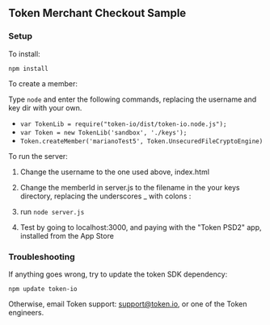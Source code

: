 ## Token Merchant Checkout Sample

### Setup

To install:

`npm install`

To create a member:

Type `node` and enter the following commands, replacing the username and key dir with your own.

* `var TokenLib = require("token-io/dist/token-io.node.js");`
* `var Token = new TokenLib('sandbox', './keys');`
* `Token.createMember('marianoTest5', Token.UnsecuredFileCryptoEngine)`

To run the server:

1. Change the username to the one used above, index.html

2. Change the memberId in server.js to the filename in the your keys directory, replacing the underscores _ with colons :

3. run `node server.js`

4. Test by going to localhost:3000, and paying with the "Token PSD2" app, installed from the App Store

### Troubleshooting

If anything goes wrong, try to update the token SDK dependency:

`npm update token-io`

Otherwise, email Token support: support@token.io, or one of the Token engineers.
